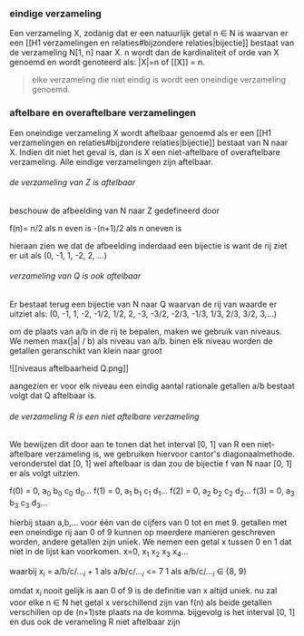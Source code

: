 ### eindige verzameling
Een verzameling X, zodanig dat er een natuurlijk getal n ∈ N is waarvan er een [[H1 verzamelingen en relaties#bijzondere relaties|bijectie]]
bestaat van de verzameling N[1, n] naar X. n wordt dan de kardinaliteit of orde van X genoemd en wordt genoteerd als:
|X|=n of \[[X]] = n.
>elke verzameling die niet eindig is wordt een oneindige verzameling genoemd.

### aftelbare en overaftelbare verzamelingen
Een oneindige verzameling X wordt aftelbaar genoemd als er een [[H1 verzamelingen en relaties#bijzondere relaties|bijectie]] bestaat van N naar X. Indien dit niet het geval is, dan is X een niet-aftelbare of overaftelbare verzameling.
Alle eindige verzamelingen zijn aftelbaar.

###### de verzameling van Z is aftelbaar
beschouw de afbeelding van N naar Z gedefineerd door

f(n)= n/2 als n even is
		-(n+1)/2 als n oneven is

hieraan zien we dat de afbeelding inderdaad een bijectie is want de rij ziet er uit als (0, -1, 1, -2, 2, ...)

###### verzameling van Q is ook aftelbaar
Er bestaat terug een bijectie van N naar Q waarvan de rij van waarde er uitziet als:
(0, -1, 1, -2, -1/2, 1/2, 2, -3, -3/2, -2/3, -1/3, 1/3, 2/3, 3/2, 3,...)

om de plaats van a/b in de rij te bepalen, maken we gebruik van niveaus.
We nemen max(|a| / b) als niveau van a/b. binen elk niveau worden de getallen geranschikt van klein naar groot 

![[niveaus aftelbaarheid Q.png]]

aangezien er voor elk niveau een eindig aantal rationale getallen a/b bestaat volgt dat Q aftelbaar is.

###### de verzameling R is een niet aftelbare verzameling
We bewijzen dit door aan te tonen dat het interval [0, 1] van R een niet-aftelbare verzameling is, we gebruiken hiervoor cantor's diagonaalmethode.
veronderstel dat [0, 1] wel aftelbaar is dan zou de bijectie f van N naar [0, 1] er als volgt uitzien.

f(0) = 0, a$_0$ b$_0$ c$_0$ d$_0$...
f(1) = 0, a$_1$ b$_1$ c$_1$ d$_1$...
f(2) = 0, a$_2$ b$_2$ c$_2$ d$_2$...
f(3) = 0, a$_3$ b$_3$ c$_3$ d$_3$...

hierbij staan a,b,... voor één van de cijfers van 0 tot en met 9. getallen met een oneindige rij aan 0 of 9 kunnen op meerdere manieren geschreven worden, andere getallen zijn uniek.
We nemen een getal x tussen 0 en 1 dat niet in de lijst kan voorkomen.
x=0, x$_1$ x$_2$ x$_3$ x$_4$...

waarbij
x$_i$ = a/b/c/...$_i$ + 1 als a/b/c/...$_i$ <= 7
1 als a/b/c/...$_i$ ∈ {8, 9}

omdat x$_i$ nooit gelijk is aan 0 of 9 is de definitie van x altijd uniek. nu zal voor elke n ∈ N het getal x verschillend zijn van f(n) als beide getallen verschillen op de (n+1)ste plaats na de komma. bijgevolg is het interval [0, 1] en dus ook de verameling R niet aftelbaar zijn